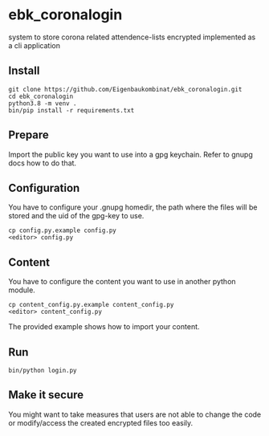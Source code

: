 # ebk_coronalogin
system to store corona related attendence-lists encrypted
implemented as a cli application


## Install

```
git clone https://github.com/Eigenbaukombinat/ebk_coronalogin.git
cd ebk_coronalogin
python3.8 -m venv .
bin/pip install -r requirements.txt
```

## Prepare

Import the public key you want to use into a gpg keychain.
Refer to gnupg docs how to do that.

## Configuration

You have to configure your .gnupg homedir, the path where
the files will be stored and the uid of the gpg-key to use.

```
cp config.py.example config.py
<editor> config.py
```

## Content

You have to configure the content you want to use in another python
module.

```
cp content_config.py.example content_config.py
<editor> content_config.py
```

The provided example shows how to import your content.


## Run

```
bin/python login.py
```

## Make it secure

You might want to take measures that users are not able to change the code or modify/access the created encrypted files too easily.


